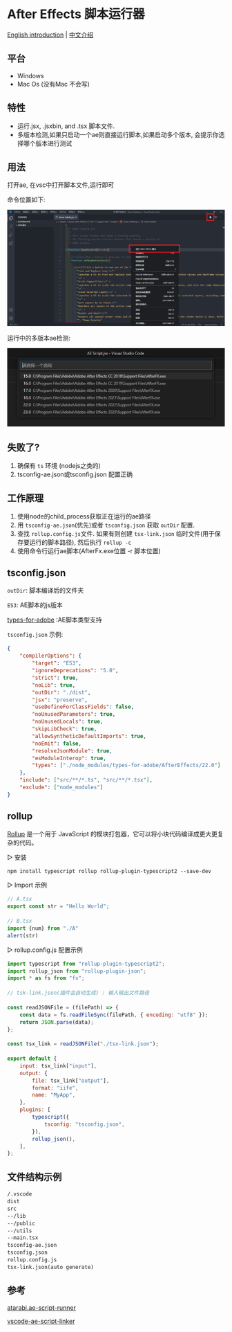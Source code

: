 # After Effects 脚本运行器

[English introduction](./README-ZH.md) | [中文介绍](./README-ZH.md)

## 平台

- Windows
- Mac Os (没有Mac 不会写)

## 特性

- 运行.jsx, .jsxbin, and .tsx 脚本文件.
- 多版本检测,如果只启动一个ae则直接运行脚本,如果启动多个版本, 会提示你选择哪个版本进行测试

## 用法

打开ae, 在vsc中打开脚本文件,运行即可

命令位置如下:

<div align=center><img src="./preview/pic.png" /></div>

运行中的多版本ae检测:

<div align=center><img src="./preview/aes.png" /></div>

## 失败了?

1. 确保有 `ts` 环境 (nodejs之类的)
2. tsconfig-ae.json或tsconfig.json 配置正确

## 工作原理

1. 使用node的child_process获取正在运行的ae路径
2. 用 `tsconfig-ae.json`(优先)或者 `tsconfig.json` 获取 `outDir` 配置.
3. 查找 `rollup.config.js`文件. 如果有则创建 `tsx-link.json` 临时文件(用于保存要运行的脚本路径), 然后执行 `rollup -c`
4. 使用命令行运行ae脚本(AfterFx.exe位置 -r 脚本位置)

## tsconfig.json

`outDir`: 脚本编译后的文件夹

`ES3`: AE脚本的js版本

[types-for-adobe](https://github.com/aenhancers/Types-for-Adobe) :AE脚本类型支持

`tsconfig.json` 示例:

```json
{
    "compilerOptions": {
        "target": "ES3",
        "ignoreDeprecations": "5.0",
        "strict": true,
        "noLib": true,
        "outDir": "./dist",
        "jsx": "preserve",
        "useDefineForClassFields": false,
        "noUnusedParameters": true,
        "noUnusedLocals": true,
        "skipLibCheck": true,
        "allowSyntheticDefaultImports": true,
        "noEmit": false,
        "resolveJsonModule": true,
        "esModuleInterop": true,
        "types": ["./node_modules/types-for-adobe/AfterEffects/22.0"]
    },
    "include": ["src/**/*.ts", "src/**/*.tsx"],
    "exclude": ["node_modules"]
}
```

## rollup

[Rollup](https://rollupjs.org/introduction/) 是一个用于 JavaScript 的模块打包器，它可以将小块代码编译成更大更复杂的代码。

▷ 安装

```txt
npm install typescript rollup rollup-plugin-typescript2 --save-dev
```

▷  Import 示例

```typescript
// A.tsx
export const str = "Hello World";

// B.tsx
import {num} from "./A"
alert(str)
```

▷ rollup.config.js 配置示例

```javascript
import typescript from "rollup-plugin-typescript2";
import rollup_json from "rollup-plugin-json";
import * as fs from "fs";

// tsk-link.json(插件会自动生成) : 输入输出文件路径

const readJSONFile = (filePath) => {
    const data = fs.readFileSync(filePath, { encoding: "utf8" });
    return JSON.parse(data);
};

const tsx_link = readJSONFile("./tsx-link.json");

export default {
    input: tsx_link["input"],
    output: {
        file: tsx_link["output"],
        format: "iife",
        name: "MyApp",
    },
    plugins: [
        typescript({
            tsconfig: "tsconfig.json",
        }),
        rollup_json(),
    ],
};
```

## 文件结构示例

```txt
/.vscode
dist
src
--/lib
--/public
--/utils
--main.tsx
tsconfig-ae.json
tsconfig.json
rollup.config.js
tsx-link.json(auto generate)
```

## 参考

[atarabi.ae-script-runner](https://marketplace.visualstudio.com/items?itemName=atarabi.ae-script-runner)

[vscode-ae-script-linker](https://github.com/zpfz/vscode-ae-script-linker)

